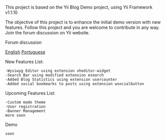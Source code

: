 This project is based on the Yii Blog Demo project, using Yii Framework v1.1.10

The objective of this project is to enhance the initial demo version with new features. Follow this project and you are welcome to contribute in any way. Join the forum discussion on Yii website.


Forum discussion

[English](http://www.yiiframework.com/forum/index.php/topic/30503-yii-blog-enhanced-on-github)
[Portuguese](http://www.yiiframework.com/forum/index.php/topic/30502-yii-blog-melhorado-no-github)

New Features List:

    -Wysiwyg Editor using extension xheditor-widget
    -Search Bar using modified extension esearch
    -Added Blog Statistics using extension usercounter
    -Added social bookmarks to posts using extension wsocialbutton

Upcoming Features List:

    -Custom made theme
    -User registration
    -Banner Management
    more soon

Demo
   
    soon